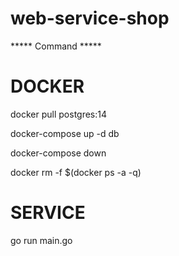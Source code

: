 # web-service-shop

***** Command *****


# DOCKER
<!-- ** Get postgres docker image ** -->
docker pull postgres:14

<!-- ** Start docker-compose ** -->
docker-compose up -d db

<!-- ** Stop docker-compose ** -->
docker-compose down

<!-- ** Remove Container docker ** -->
docker rm -f $(docker ps -a -q)

# SERVICE
<!-- ** Start service ** -->
go run main.go
